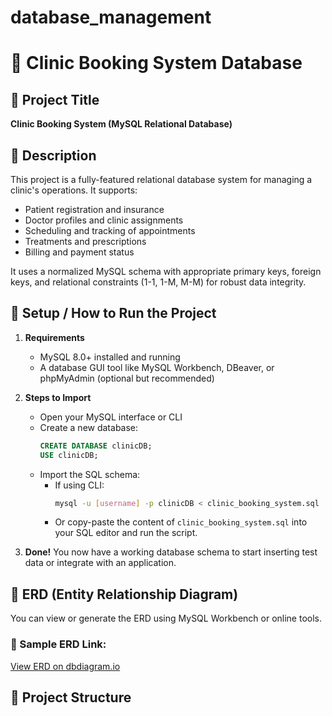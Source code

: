 # database_management

# 🏥 Clinic Booking System Database

## 📌 Project Title
**Clinic Booking System (MySQL Relational Database)**

## 📄 Description

This project is a fully-featured relational database system for managing a clinic's operations. It supports:

- Patient registration and insurance
- Doctor profiles and clinic assignments
- Scheduling and tracking of appointments
- Treatments and prescriptions
- Billing and payment status

It uses a normalized MySQL schema with appropriate primary keys, foreign keys, and relational constraints (1-1, 1-M, M-M) for robust data integrity.

## 🚀 Setup / How to Run the Project

1. **Requirements**
   - MySQL 8.0+ installed and running
   - A database GUI tool like MySQL Workbench, DBeaver, or phpMyAdmin (optional but recommended)

2. **Steps to Import**
   - Open your MySQL interface or CLI
   - Create a new database:
     ```sql
     CREATE DATABASE clinicDB;
     USE clinicDB;
     ```
   - Import the SQL schema:
     - If using CLI:
       ```bash
       mysql -u [username] -p clinicDB < clinic_booking_system.sql
       ```
     - Or copy-paste the content of `clinic_booking_system.sql` into your SQL editor and run the script.

3. **Done!**
   You now have a working database schema to start inserting test data or integrate with an application.

## 🧠 ERD (Entity Relationship Diagram)

You can view or generate the ERD using MySQL Workbench or online tools.

### 🔗 Sample ERD Link:
[View ERD on dbdiagram.io]([https://dbdiagram.io/d/682cc81ab9f7446da36173ff)


## 📂 Project Structure

